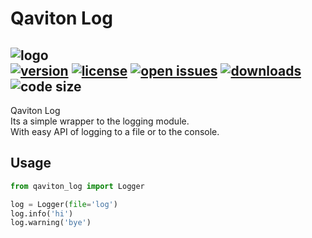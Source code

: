 # Qaviton Log
![logo](https://www.qaviton.com/wp-content/uploads/logo-svg.svg)  
[![version](https://img.shields.io/pypi/v/qaviton_log.svg)](https://pypi.python.org/pypi)
[![license](https://img.shields.io/pypi/l/qaviton_log.svg)](https://pypi.python.org/pypi)
[![open issues](https://img.shields.io/github/issues/qaviton/qaviton_log)](https://github/issues-raw/qaviton/qaviton_log)
[![downloads](https://img.shields.io/pypi/dm/qaviton_log.svg)](https://pypi.python.org/pypi)
![code size](https://img.shields.io/github/languages/code-size/qaviton/qaviton_log)
-------------------------  
  
Qaviton Log  
Its a simple wrapper to the logging module.  
With easy API of logging to a file or to the console.     
  
## Usage  
```python
from qaviton_log import Logger

log = Logger(file='log')
log.info('hi')
log.warning('bye')
```  